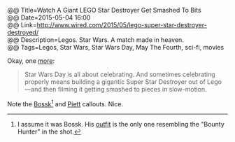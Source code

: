 @@ Title=Watch A Giant LEGO Star Destroyer Get Smashed To Bits  
@@ Date=2015-05-04 16:00  
@@ Link=http://www.wired.com/2015/05/lego-super-star-destroyer-destroyed/  
@@ Description=Legos. Star Wars. A match made in heaven.  
@@ Tags=Legos, Star Wars, Star Wars Day, May The Fourth, sci-fi, movies  

Okay, one [more](http://www.theoveranalyzed.net/archive/2015/5/mark-hamill-star-wars-screen-test):
>Star Wars Day is all about celebrating. And sometimes celebrating properly means building a gigantic Super Star Destroyer out of Lego—and then filming it getting smashed to pieces in slow-motion. 

Note the [Bossk](http://starwars.wikia.com/wiki/Bossk)[^bo] and [Piett](http://starwars.wikia.com/wiki/Firmus_Piett) callouts. Nice. 

[^bo]: I assume it was Bossk. His [outfit](http://gadgets.gunaxin.com/a-tribute-to-the-bounty-hunters-of-empire-strikes-back/56308) is the only one resembling the "Bounty Hunter" in the shot. 